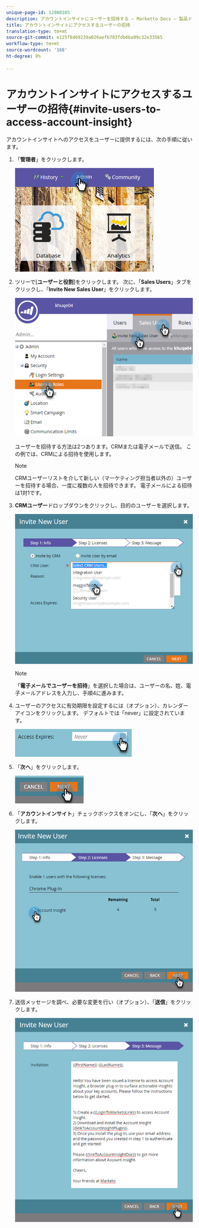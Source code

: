 ```yaml
---
unique-page-id: 12980105
description: アカウントインサイトにユーザーを招待する — Marketto Docs — 製品ドキュメント
title: アカウントインサイトにアクセスするユーザーの招待
translation-type: tm+mt
source-git-commit: e125f8469239a026aefb703fdb6ba99c32e33565
workflow-type: tm+mt
source-wordcount: '168'
ht-degree: 0%

---
```



# アカウントインサイトにアクセスするユーザーの招待{#invite-users-to-access-account-insight}

アカウントインサイトへのアクセスをユーザーに提供するには、次の手順に従います。

1. 「**管理者**」をクリックします。

   ![](assets/admin-1.png)

1. ツリーで[**ユーザーと役割**]をクリックします。 次に、「**Sales Users**」タブをクリックし、「**Invite New Sales User**」をクリックします。

   ![](assets/two-6.png)

   ユーザーを招待する方法は2つあります。CRMまたは電子メールで送信。 この例では、CRMによる招待を使用します。

   >[!NOTE]
   >
   >CRMユーザーリストを介して新しい（マーケティング担当者以外の）ユーザーを招待する場合、一度に複数の人を招待できます。 電子メールによる招待は1対1です。

1. **CRMユーザー**&#x200B;ドロップダウンをクリックし、目的のユーザーを選択します。

   ![](assets/three-5.png)

   >[!NOTE]
   >
   >「**電子メールでユーザーを招待**」を選択した場合は、ユーザーの名、姓、電子メールアドレスを入力し、手順4に進みます。

1. ユーザーのアクセスに有効期限を設定するには（オプション）、カレンダーアイコンをクリックします。 デフォルトでは「never」に設定されています。

   ![](assets/four-5.png)

1. 「**次へ**」をクリックします。

   ![](assets/five-5.png)

1. 「**アカウントインサイト**」チェックボックスをオンにし、「**次へ**」をクリックします。

   ![](assets/six-3.png)

1. 送信メッセージを調べ、必要な変更を行い（オプション）、「**送信**」をクリックします。

   ![](assets/seven-2.png)
